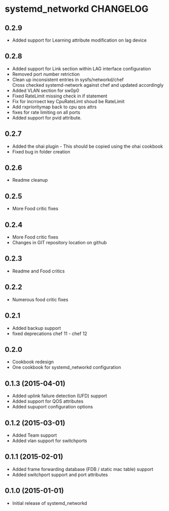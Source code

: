 systemd_networkd CHANGELOG
==========================

0.2.9
-----
 - Added support for Learning attribute modification on lag device

0.2.8
-----
 - Added support for Link section within LAG interface configuration
 - Removed port number retriction
 - Clean up inconsistent entries in sysfs/networkd/chef            
   Cross checked systemd-network against chef and updated accordingly
 - Added VLAN section for sw0p0
 - Fixed RateLimit missing check in if statement
 - Fix for incrroect key CpuRateLimt shoud be RateLimit
 - Add rxprioritymap back to cpu qos attrs
 - fixes for rate limiting on all ports
 - Added support for pvid attribute.


0.2.7
-----
- Added the ohai plugin - This should be copied using the ohai cookbook
- Fixed bug in folder creation

0.2.6
-----
- Readme cleanup

0.2.5
-----
- More Food critic fixes

0.2.4
-----
- More Food critic fixes
- Changes in GIT repository location on github

0.2.3
-----
- Readme and Food critics

0.2.2
-----
- Numerous food critic fixes

0.2.1
-----
- Added backup support
- fixed deprecations chef 11 - chef 12

0.2.0
-----
- Cookbook redesign
- One cookbook for systemd_networkd configuration

0.1.3 (2015-04-01)
----------------------
- Added uplink failure detection (UFD) support
- Added support for QOS attributes 
- Added supuport configuration options

0.1.2 (2015-03-01)
----------------------
- Added Team support
- Added vlan support for switchports

0.1.1 (2015-02-01)
----------------------
- Added frame forwarding database (FDB / static mac table) support
- Added switchport support and port attributes

0.1.0 (2015-01-01)
----------------------
- Initial release of systemd_networkd

